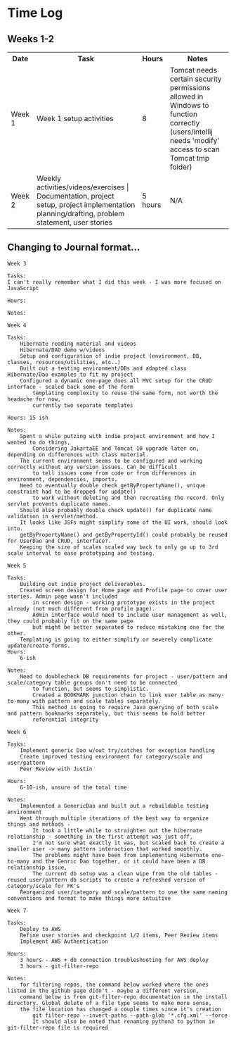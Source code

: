 <h1>Time Log</h1>

<div>
    <h2>Weeks 1-2</h2>
    <table>
        <tr>
            <th>Date</th>
            <th>Task</th>
            <th>Hours</th>
            <th>Notes</th>
        </tr>
        <tr>
            <td>Week 1</td>
            <td>Week 1 setup activities</td>
            <td>8</td>
            <td>Tomcat needs certain security permissions allowed in Windows to function correctly (users/intellij needs 'modify' access to scan Tomcat tmp folder)</td>
        </tr>
        <tr>
            <td>Week 2</td>
            <td>Weekly activities/videos/exercises | Documentation, project setup, project implementation planning/drafting, problem statement, user stories</td>
            <td>5 hours</td>
            <td>N/A</td>
        </tr>
    </table>
</div>


<h2>Changing to Journal format...</h2>
<div>

    Week 3

    Tasks:
    I can't really remember what I did this week - I was more focused on JavaScript

    Hours:

    Notes:

</div>

<div>

    Week 4

    Tasks:
        Hibernate reading material and videos
        Hibernate/DAO demo w/videos
        Setup and configuration of indie project (environment, DB, classes, resources/utilities, etc..)
        Built out a testing environment/DBs and adapted class Hibernate/Dao examples to fit my project
        Configured a dynamic one-page does all MVC setup for the CRUD interface - scaled back some of the form 
            templating complexity to reuse the same form, not worth the headache for now, 
            currently two separate templates

    Hours: 15 ish

    Notes:
        Spent a while putzing with indie project environment and how I wanted to do things, 
            Considering JakartaEE and Tomcat 10 upgrade later on, depending on differences with class material.
        The current environment seems to be configured and working correctly without any version issues. Can be difficult 
            to tell issues come from code or from differences in environment, dependencies, imports.
        Need to eventually double check getByPropertyName(), unique constraint had to be dropped for update()
            to work without deleting and then recreating the record. Only servlet prevents duplicate names.
        Should also probably double check update() for duplicate name validation in servlet/method.
        It looks like JSFs might simplify some of the UI work, should look into.
        getByPropertyName() and getByPropertyId() could probably be reused for UserDao and CRUD, interface?.
        Keeping the size of scales scaled way back to only go up to 3rd scale interval to ease prototyping and testing.
    
</div>

<div>

    Week 5

    Tasks:
        Building out indie project deliverables.
        Created screen design for Home page and Profile page to cover user stories. Admin page wasn't included
            in screen design - working prototype exists in the project already (not much different from profile page).
            Admin interface would need to include user management as well, they could probably fit on the same page
            but might be better separated to reduce mistaking one for the other.
        Templating is going to either simplify or severely complicate update/create forms.
    Hours: 
        6-ish

    Notes:
        Need to doublecheck DB requirements for project - user/pattern and scale/category table groups don't need to be connected
            to function, but seems to simplistic.
            Created a BOOKMARK junction chain to link user table as many-to-many with pattern and scale tables separately.
            This method is going to require Java querying of both scale and pattern bookmarks separately, but this seems to hold better 
            referential integrity

</div>

<div>

    Week 6

    Tasks:
        Implement generic Dao w/out try/catches for exception handling
        Create improved testing environment for category/scale and user/pattern
        Peer Review with Justin

    Hours: 
        6-10-ish, unsure of the total time

    Notes: 
        Implemented a GenericDao and built out a rebuildable testing environment
        Went through multiple iterations of the best way to organize things and methods -
            It took a little while to straighten out the hibernate relationship - something in the first attempt was just off,
            I'm not sure what exactly it was, but scaled back to create a smaller user -> many pattern interaction that worked smoothly.
            The problems might have been from implementing Hibernate one-to-many and the Genric Dao together, or it could have been a DB relationship issue,
            The current db setup was a clean wipe from the old tables - reused user/pattern db scripts to create a refreshed version of category/scale for FK's
        Reorganized user/category and scale/pattern to use the same naming conventions and format to make things more intuitive

</div>


<div>

    Week 7

    Tasks:
        Deploy to AWS
        Refine user stories and checkpoint 1/2 items, Peer Review items
        Implement AWS Authentication

    Hours:
        3 hours - AWS + db connection troubleshooting for AWS deploy
        3 hours - git-filter-repo

    Notes:
        for filtering repos, the command below worked where the ones listed in the github page didn't - maybe a different version,
        command below is from git-filter-repo documentation in the install directory. Global delete of a file type seems to make more sense,
        the file location has changed a couple times since it's creation
            git filter-repo --invert-paths --path-glob '*.cfg.xml' --force
            It should also be noted that renaming python3 to python in git-filter-repo file is required

</div>